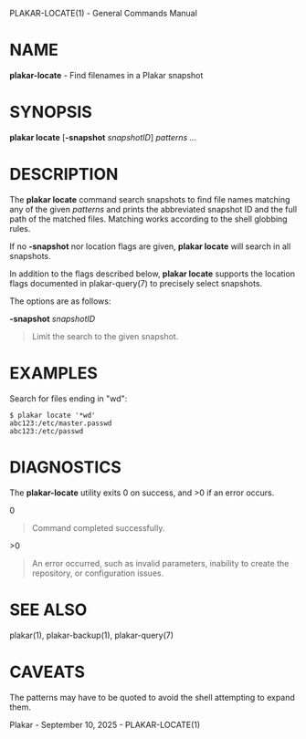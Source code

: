 PLAKAR-LOCATE(1) - General Commands Manual

# NAME

**plakar-locate** - Find filenames in a Plakar snapshot

# SYNOPSIS

**plakar&nbsp;locate**
\[**-snapshot**&nbsp;*snapshotID*]
*patterns&nbsp;...*

# DESCRIPTION

The
**plakar locate**
command search snapshots to find file names matching any of the given
*patterns*
and prints the abbreviated snapshot ID and the full path of the
matched files.
Matching works according to the shell globbing rules.

If no
**-snapshot**
nor location flags are given,
**plakar locate**
will search in all snapshots.

In addition to the flags described below,
**plakar locate**
supports the location flags documented in
plakar-query(7)
to precisely select snapshots.

The options are as follows:

**-snapshot** *snapshotID*

> Limit the search to the given snapshot.

# EXAMPLES

Search for files ending in
"wd":

	$ plakar locate '*wd'
	abc123:/etc/master.passwd
	abc123:/etc/passwd

# DIAGNOSTICS

The **plakar-locate** utility exits&#160;0 on success, and&#160;&gt;0 if an error occurs.

0

> Command completed successfully.

&gt;0

> An error occurred, such as invalid parameters, inability to create the
> repository, or configuration issues.

# SEE ALSO

plakar(1),
plakar-backup(1),
plakar-query(7)

# CAVEATS

The patterns may have to be quoted to avoid the shell attempting to
expand them.

Plakar - September 10, 2025 - PLAKAR-LOCATE(1)
